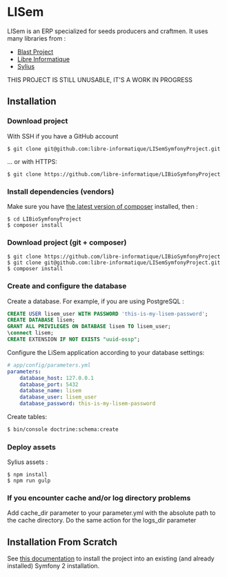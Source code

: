 LISem
===================

LISem is an ERP specialized for seeds producers and craftmen. It uses many libraries from :

* [Blast Project](https://github.com/blast-project)
* [Libre Informatique](https://github.com/libre-informatique)
* [Sylius](http://docs.sylius.org/en/latest/)

THIS PROJECT IS STILL UNUSABLE, IT'S A WORK IN PROGRESS

Installation
------------

### Download project

With SSH if you have a GitHub account

```
$ git clone git@github.com:libre-informatique/LISemSymfonyProject.git
```

... or with HTTPS:

```
$ git clone https://github.com/libre-informatique/LIBioSymfonyProject
```

### Install dependencies (vendors)

Make sure you have [the latest version of composer](https://getcomposer.org/download/) installed, then :

```
$ cd LIBioSymfonyProject
$ composer install
```

### Download project (git + composer)

```
$ git clone https://github.com/libre-informatique/LIBioSymfonyProject
$ git clone git@github.com:libre-informatique/LISemSymfonyProject.git
$ composer install
```

### Create and configure the database

Create a database. For example, if you are using PostgreSQL :

```sql
CREATE USER lisem_user WITH PASSWORD 'this-is-my-lisem-password';
CREATE DATABASE lisem;
GRANT ALL PRIVILEGES ON DATABASE lisem TO lisem_user;
\connect lisem;
CREATE EXTENSION IF NOT EXISTS "uuid-ossp";
```

Configure the LiSem application according to your database settings:

```yaml
# app/config/parameters.yml
parameters:
    database_host: 127.0.0.1
    database_port: 5432
    database_name: lisem
    database_user: lisem_user
    database_password: this-is-my-lisem-password
```

Create tables:

```bash
$ bin/console doctrine:schema:create
```

### Deploy assets

Sylius assets :

```
$ npm install
$ npm run gulp
```

### If you encounter cache and/or log directory problems ###

Add cache_dir parameter to your parameter.yml with the absolute path to the cache directory. Do the same action for the logs_dir parameter

Installation From Scratch
-------------------------
 
See [this documentation](README-FROM-SCRATCH.md) to install the project into an existing (and already installed) Symfony 2 installation.
